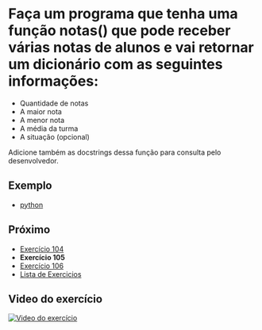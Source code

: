 # Faça um programa que tenha uma função notas() que pode receber várias notas de alunos e vai retornar um dicionário com as seguintes informações:

- Quantidade de notas
- A maior nota
- A menor nota
- A média da turma
- A situação (opcional)

Adicione também as docstrings dessa função para consulta pelo desenvolvedor.

## Exemplo

- [python](python)

## Próximo

- [Exercício 104](../104)
- **Exercício 105**
- [Exercício 106](../106)
- [Lista de Exercicios](../)

## Video do exercício

[![Video do exercício](https://img.youtube.com/vi/Kbs97l38vVQ/maxresdefault.jpg)](https://youtu.be/Kbs97l38vVQ)